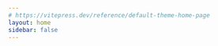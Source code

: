 ```yaml
---
# https://vitepress.dev/reference/default-theme-home-page
layout: home
sidebar: false
---
```


<script type="module">
    var can_resize_canvas = true
    // Called by rust
    // 写在这 build 时会报错
    // window.canvas_resize_completed = function () {
    //   can_resize_canvas = true;
    // }
</script>

<div class="container">
  <div class="gl-container">
    <web-gl />
    <web-gpu />
  </div>
</div>
